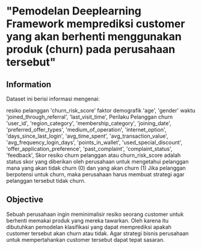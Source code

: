 
# "Pemodelan Deeplearning Framework memprediksi customer yang akan berhenti menggunakan produk (churn) pada perusahaan tersebut"

##  Information
Dataset ini berisi informasi mengenai:

resiko pelanggan 'churn_risk_score'
faktor demografik 'age', 'gender'
waktu 'joined_through_referral', 'last_visit_time',
Perilaku Pelanggan churn 'user_id', 'region_category', 'membership_category', 'joining_date', 'preferred_offer_types', 'medium_of_operation', 'internet_option', 'days_since_last_login', 'avg_time_spent', 'avg_transaction_value', 'avg_frequency_login_days', 'points_in_wallet', 'used_special_discount', 'offer_application_preference', 'past_complaint', 'complaint_status', 'feedback',
Skor resiko churn pelanggan atau churn_risk_score adalah status skor yang diberikan oleh perusahaan untuk mengetahui pelanggan mana yang akan tidak churn (0) dan yang akan churn (1) Jika pelanggan berpotensi untuk churn, maka perusahaan harus membuat strategi agar pelanggan tersebut tidak churn.

## Objective
Sebuah perusahaan ingin meminimalisir resiko seorang customer untuk berhenti memakai produk yang mereka tawarkan. Oleh karena itu dibutuhkan pemodelan klasifikasi yang dapat memprediksi apakah customer tersebut akan churn atau tidak. Agar strategi bisnis perusahaan untuk mempertahankan customer tersebut dapat tepat sasaran.
